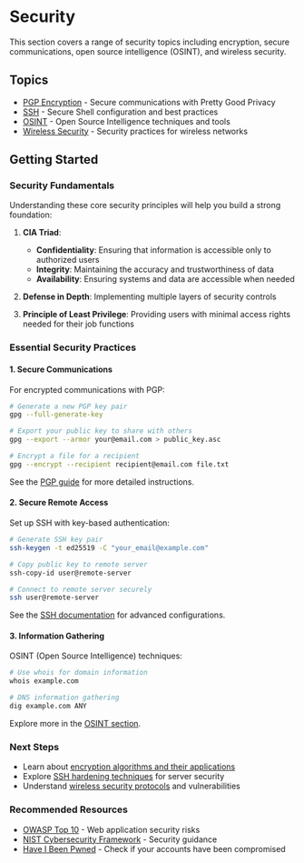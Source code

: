 # Security

This section covers a range of security topics including encryption, secure communications, open source intelligence (OSINT), and wireless security.

## Topics

- [PGP Encryption](pgp/index.md) - Secure communications with Pretty Good Privacy
- [SSH](ssh/index.md) - Secure Shell configuration and best practices
- [OSINT](osint/index.md) - Open Source Intelligence techniques and tools
- [Wireless Security](wireless/index.md) - Security practices for wireless networks

## Getting Started

### Security Fundamentals

Understanding these core security principles will help you build a strong foundation:

1. **CIA Triad**:
   - **Confidentiality**: Ensuring that information is accessible only to authorized users
   - **Integrity**: Maintaining the accuracy and trustworthiness of data
   - **Availability**: Ensuring systems and data are accessible when needed

2. **Defense in Depth**: Implementing multiple layers of security controls

3. **Principle of Least Privilege**: Providing users with minimal access rights needed for their job functions

### Essential Security Practices

#### 1. Secure Communications

For encrypted communications with PGP:

```bash
# Generate a new PGP key pair
gpg --full-generate-key

# Export your public key to share with others
gpg --export --armor your@email.com > public_key.asc

# Encrypt a file for a recipient
gpg --encrypt --recipient recipient@email.com file.txt
```

See the [PGP guide](pgp/index.md) for more detailed instructions.

#### 2. Secure Remote Access

Set up SSH with key-based authentication:

```bash
# Generate SSH key pair
ssh-keygen -t ed25519 -C "your_email@example.com"

# Copy public key to remote server
ssh-copy-id user@remote-server

# Connect to remote server securely
ssh user@remote-server
```

See the [SSH documentation](ssh/index.md) for advanced configurations.

#### 3. Information Gathering

OSINT (Open Source Intelligence) techniques:

```bash
# Use whois for domain information
whois example.com

# DNS information gathering
dig example.com ANY
```

Explore more in the [OSINT section](osint/index.md).

### Next Steps

- Learn about [encryption algorithms and their applications](pgp/05-encryption.md)
- Explore [SSH hardening techniques](ssh/index.md) for server security
- Understand [wireless security protocols](wireless/index.md) and vulnerabilities

### Recommended Resources

- [OWASP Top 10](https://owasp.org/www-project-top-ten/) - Web application security risks
- [NIST Cybersecurity Framework](https://www.nist.gov/cyberframework) - Security guidance
- [Have I Been Pwned](https://haveibeenpwned.com/) - Check if your accounts have been compromised

